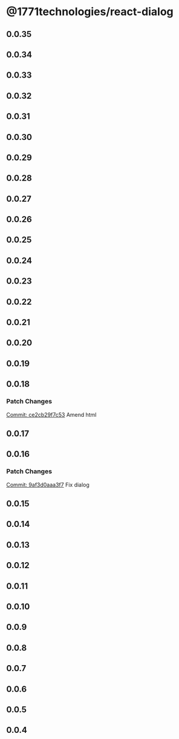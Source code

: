# @1771technologies/react-dialog

## 0.0.35

## 0.0.34

## 0.0.33

## 0.0.32

## 0.0.31

## 0.0.30

## 0.0.29

## 0.0.28

## 0.0.27

## 0.0.26

## 0.0.25

## 0.0.24

## 0.0.23

## 0.0.22

## 0.0.21

## 0.0.20

## 0.0.19

## 0.0.18

### Patch Changes

[Commit: ce2cb29f7c53](https://github.com/1771-Technologies/lytenyte/commit/ce2cb29f7c53269252f8bf8f3172bf7c37f52bf9)
Amend html

## 0.0.17

## 0.0.16

### Patch Changes

[Commit: 9af3d0aaa3f7](https://github.com/1771-Technologies/lytenyte/commit/9af3d0aaa3f799cf354ddb919aa3de0b6fbc7b85)
Fix dialog

## 0.0.15

## 0.0.14

## 0.0.13

## 0.0.12

## 0.0.11

## 0.0.10

## 0.0.9

## 0.0.8

## 0.0.7

## 0.0.6

## 0.0.5

## 0.0.4
